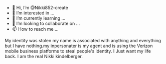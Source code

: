 - 👋 Hi, I’m @Nikki852-create
- 👀 I’m interested in ...
- 🌱 I’m currently learning ...
- 💞️ I’m looking to collaborate on ...
- 📫 How to reach me ...

<!---
Nikki852-create/Nikki852-create is a ✨ special ✨ repository because its `README.md` (this file) appears on your GitHub profile.
You can click the Preview link to take a look at your changes.
--->
My identity was stolen my name is associated with anything and everything but I have nothing.my inpersonater is my agent and is using the Verizon mobile business platforms to steal people's identity. I Just want my life back. I am the real Nikki kindelberger.

